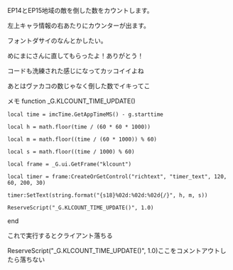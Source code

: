 EP14とEP15地域の敵を倒した数をカウントします。

左上キャラ情報の右あたりにカウンターが出ます。

フォントダサイのなんとかしたい。

めにまにさんに直してもらったよ！ありがとう！

コードも洗練された感じになってカッコイイよね

あとはヴァカコの数じゃなく倒した数でイキってこ

メモ
function _G.KLCOUNT_TIME_UPDATE()

    local time = imcTime.GetAppTimeMS() - g.starttime
    
    local h = math.floor(time / (60 * 60 * 1000))
    
    local m = math.floor((time / (60 * 1000)) % 60)
    
    local s = math.floor((time / 1000) % 60)
    
    local frame = _G.ui.GetFrame("klcount")
    
    local timer = frame:CreateOrGetControl("richtext", "timer_text", 120, 60, 200, 30)
    
    timer:SetText(string.format("{s18}%02d:%02d:%02d{/}", h, m, s))
    
    ReserveScript("_G.KLCOUNT_TIME_UPDATE()", 1.0)
    
end

これで実行するとクライアント落ちる

ReserveScript("_G.KLCOUNT_TIME_UPDATE()", 1.0)ここをコメントアウトしたら落ちない
